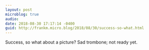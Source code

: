 ```yaml
---
layout: post
microblog: true
audio: 
date: 2018-08-30 17:17:14 -0400
guid: http://frankm.micro.blog/2018/08/30/success-so-what.html
---
```

Success, so what about a picture? Sad trombone; not ready yet.
